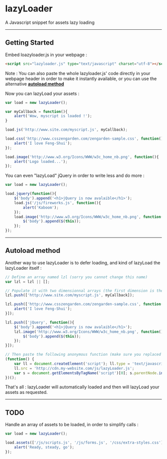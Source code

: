 lazyLoader
==========

A Javascript snippet for assets lazy loading

***

Getting Started
---------------
Embed loazyloader.js in your webpage :
```html
<script src="lazyloader.js" type="text/javascript" charset="utf-8"></script>
```
Note : You can also paste the whole lazyloader.js' code directly in your webpage header in order to make it instantly available, or you can use the alternative **[autoload method](#autoload-method)**

Now you can lazyLoad your assets :

```javascript
var load = new lazyLoader();

var myCallback = function(){
	alert('Wow, myscript is loaded !');
}

load.js('http://www.site.com/myscript.js', myCallback);

load.css('http://www.csszengarden.com/zengarden-sample.css', function(){
	alert('I love Feng-Shui');
});

load.image('http://www.w3.org/Icons/WWW/w3c_home_nb.png', function(){
	alert('Logo loaded...');
});
```

You can even "lazyLoad" jQuery in order to write less and do more :

```javascript
var load = new lazyLoader();

load.jquery(function(){
	$('body').append('<h1>jQuery is now avalaible</h1>');
	load.js('/js/fireworks.js', function(){
		alert('Kaboom');
	});
	load.image('http://www.w3.org/Icons/WWW/w3c_home_nb.png', function(){
		$('body').append($(this));
	});
});
```

***


Autoload method
---------------
Another way to use lazyLoader is to defer loading, and kind of lazyLoad the lazyLoader itself :
```javascript
// Define an array named lzl (sorry you cannot change this name)
var lzl = lzl || [];

// Populate it with two dimensionnal arrays (the first dimension is the asset url, the second one is the callback)
lzl.push(['http://www.site.com/myscript.js', myCallback]);

lzl.push(['http://www.csszengarden.com/zengarden-sample.css', function(){
	alert('I love Feng-Shui');
}]);

lzl.push(['jQuery', function(){
	$('body').append('<h1>jQuery is now avalaible</h1>');
	lzl.image('http://www.w3.org/Icons/WWW/w3c_home_nb.png', function(){
		$('body').append($(this));
	});
}]);

// Then paste the following anonymous function (make sure you replaced the dummy url by the real url you use to store lazyLoader.js script)
(function() {
	var ll = document.createElement('script'); ll.type = 'text/javascript';
	ll.src = 'http://cdn.my-website.com/js/lazyLoader.js';
	var s = document.getElementsByTagName('script')[0]; s.parentNode.insertBefore(ll, s);
})();
```
That's all : lazyLoader will automatically loaded and then will lazyLoad your assets as requested.

***

TODO
----
Handle an array of assets to be loaded, in order to simplify calls :
```javascript
var load = new lazyLoader();

load.assets(['/js/scripts.js', '/js/forms.js', '/css/extra-styles.css'], function(){
	alert('Ready, steady, go');
});
```